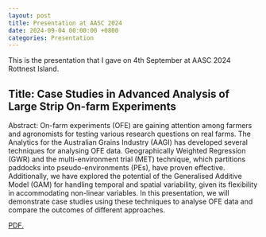 ```yaml
---
layout: post
title: Presentation at AASC 2024
date: 2024-09-04 00:00:00 +0800
categories: Presentation
---
```


This is the presentation that I gave on 4th September at AASC 2024 Rottnest Island.

## Title: Case Studies in Advanced Analysis of Large Strip On-farm Experiments

Abstract: On-farm experiments (OFE) are gaining attention among farmers and agronomists for testing various research questions on real farms. The Analytics for the Australian Grains Industry (AAGI) has developed several techniques for analysing OFE data. Geographically Weighted Regression (GWR) and the multi-environment trial (MET) technique, which partitions paddocks into pseudo-environments (PEs), have proven effective. Additionally, we have explored the potential of the Generalised Additive Model (GAM) for handling temporal and spatial variability, given its flexibility in accommodating non-linear variables. In this presentation, we will demonstrate case studies using these techniques to analyse OFE data and compare the outcomes of different approaches.

<a href="//JeromeCY.github.io/PDF/2024-AASC_OFE_Work.pdf" target="_blank">PDF.</a>
